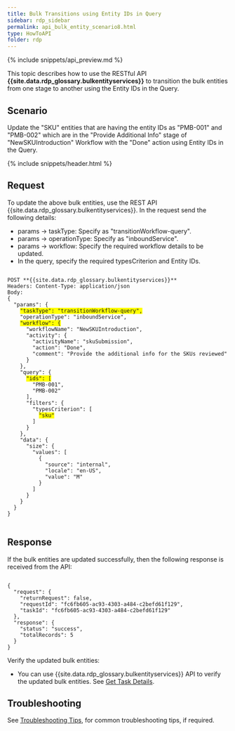 ```yaml
---
title: Bulk Transitions using Entity IDs in Query
sidebar: rdp_sidebar
permalink: api_bulk_entity_scenario8.html
type: HowToAPI
folder: rdp
---
```


{% include snippets/api_preview.md %}

This topic describes how to use the RESTful API **{{site.data.rdp_glossary.bulkentityservices}}** to transition the bulk entities from one stage to another using the Entity IDs in the Query.

## Scenario

Update the "SKU" entities that are having the entity IDs as "PMB-001" and "PMB-002" which are in the "Provide Additional Info" stage of "NewSKUIntroduction" Workflow with the "Done" action using Entity IDs in the Query.

{% include snippets/header.html %}

## Request

To update the above bulk entities, use the REST API {{site.data.rdp_glossary.bulkentityservices}}. In the request send the following details:

* params -> taskType: Specify as "transitionWorkflow-query".
* params -> operationType: Specify as "inboundService".
* params -> workflow: Specify the required workflow details to be updated.
* In the query, specify the required typesCriterion and Entity IDs.

<pre>
<code>
POST **{{site.data.rdp_glossary.bulkentityservices}}**
Headers: Content-Type: application/json
Body:
{
  "params": {
    <span style="background-color: #FFFF00">"taskType": "transitionWorkflow-query",</span>
    "operationType": "inboundService",
    <span style="background-color: #FFFF00">"workflow": {</span>
      "workflowName": "NewSKUIntroduction",
      "activity": {
        "activityName": "skuSubmission",
        "action": "Done",
        "comment": "Provide the additional info for the SKUs reviewed"
      }
    },
    "query": {
      <span style="background-color: #FFFF00">"ids": [</span>
        "PMB-001",
        "PMB-002"
      ],
      "filters": {
        "typesCriterion": [
          <span style="background-color: #FFFF00">"sku"</span>
        ]
      }
    },
    "data": {
      "size": {
        "values": [
          {
            "source": "internal",
            "locale": "en-US",
            "value": "M"
          }
        ]
      }
    }
  }
}
</code>
</pre> 

## Response

If the bulk entities are updated successfully, then the following response is received from the API:

<pre><code>
{
  "request": {
    "returnRequest": false,
    "requestId": "fc6fb605-ac93-4303-a484-c2befd61f129",
    "taskId": "fc6fb605-ac93-4303-a484-c2befd61f129"
  },
  "response": {
    "status": "success",
    "totalRecords": 5
  }
}
</code></pre> 

Verify the updated bulk entities:
* You can use {{site.data.rdp_glossary.bulkentityservices}} API to verify the updated bulk entities. See [Get Task Details](api_bulk_entity_get_task_details.html).

## Troubleshooting

See [Troubleshooting Tips](api_troubleshooting_tips.html), for common troubleshooting tips, if required.
